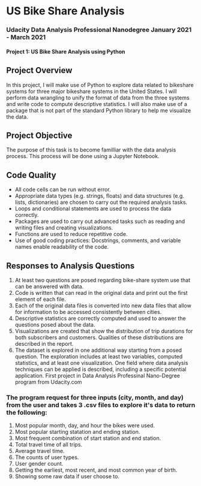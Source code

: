 # US Bike Share Analysis
### Udacity Data Analysis Professional Nanodegree January 2021 - March 2021
#### Project 1: US Bike Share Analysis using Python

## Project Overview
In this project, I will make use of Python to explore data related to bikeshare systems for three major bikeshare systems in the United States. I will perform data wrangling to unify the format of data from the three systems and write code to compute descriptive statistics. I will also make use of a package that is not part of the standard Python library to help me visualize the data.

## Project Objective
The purpose of this task is to become familliar with the data analysis process. This process will be done using a Jupyter Notebook.

## Code Quality
* All code cells can be run without error.
* Appropriate data types (e.g. strings, floats) and data structures (e.g. lists, dictionaries) are chosen to carry out the required analysis tasks.
* Loops and conditional statements are used to process the data correctly.
* Packages are used to carry out advanced tasks such as reading and writing files and creating visualizations.
* Functions are used to reduce repetitive code.
* Use of good coding practices: Docstrings, comments, and variable names enable readability of the code.
## Responses to Analysis Questions
1. At least two questions are posed regarding bike-share system use that can be answered with data.
2. Code is written that can read in the original data and print out the first element of each file.
3. Each of the original data files is converted into new data files that allow for information to be accessed consistently between cities.
4. Descriptive statistics are correctly computed and used to answer the questions posed about the data.
5. Visualizations are created that show the distribution of trip durations for both subscribers and customers. Qualities of these distributions are described in the report.
6. The dataset is explored in one additional way starting from a posed question. The exploration includes at least two variables, computed statistics, and at least one visualization. One field where data analysis techniques can be applied is described, including a specific potential application.
First project in Data Analysis Professinal Nano-Degree program from Udacity.com

### The program request for three inputs (city, month, and day) from the user and takes 3 .csv files to explore it's data to return the following:

1. Most popular month, day, and hour the bikes were used.
2. Most popular starting statation and ending station.
3. Most frequent combination of start station and end station.
4. Total travel time of all trips.
5. Average travel time.
6. The counts of user types.
7. User gender count.
8. Getting the earliest, most recent, and most common year of birth.
9. Showing some raw data if user choose to.
